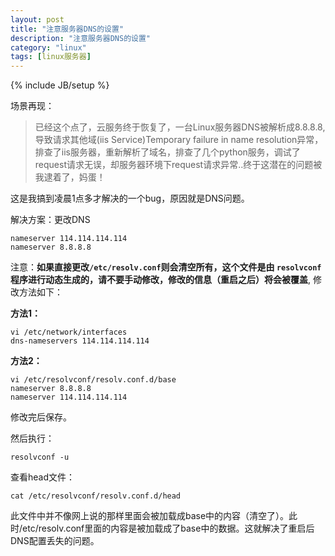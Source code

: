 ```yaml
---
layout: post
title: "注意服务器DNS的设置"
description: "注意服务器DNS的设置"
category: "linux"
tags: [linux服务器]
---
```

{% include JB/setup %}

<p>场景再现：</p>

<blockquote>
  <p>已经这个点了，云服务终于恢复了，一台Linux服务器DNS被解析成8.8.8.8, 导致请求其他域(iis Service)Temporary failure in name resolution异常，排查了iis服务器，重新解析了域名，排查了几个python服务，调试了request请求无误，却服务器环境下request请求异常..终于这潜在的问题被我逮着了，妈蛋！</p>
</blockquote>

<p>这是我搞到凌晨1点多才解决的一个bug，原因就是DNS问题。</p>

<p>解决方案：更改DNS</p>

<pre><code>nameserver 114.114.114.114
nameserver 8.8.8.8 
</code></pre>

<p>注意：<strong>如果直接更改<code>/etc/resolv.conf</code>则会清空所有，这个文件是由 <code>resolvconf</code> 程序进行动态生成的，请不要手动修改，修改的信息（重启之后）将会被覆盖</strong>, 修改方法如下：</p>

<p><strong>方法1：</strong></p>

<pre><code>vi /etc/network/interfaces
dns-nameservers 114.114.114.114
</code></pre>

<p><strong>方法2：</strong></p>

<pre><code>vi /etc/resolvconf/resolv.conf.d/base
nameserver 8.8.8.8
nameserver 114.114.114.114
</code></pre>

<p>修改完后保存。</p>

<p>然后执行：</p>

<pre><code>resolvconf -u
</code></pre>

<p>查看head文件：</p>

<pre><code>cat /etc/resolvconf/resolv.conf.d/head
</code></pre>

<p>此文件中并不像网上说的那样里面会被加载成base中的内容（清空了）。此时/etc/resolv.conf里面的内容是被加载成了base中的数据。这就解决了重启后DNS配置丢失的问题。</p>
